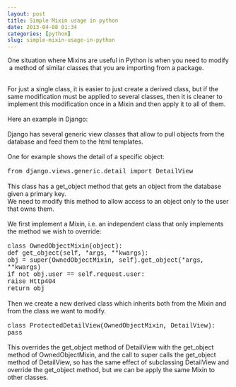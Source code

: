 ```yaml
---
layout: post
title: Simple Mixin usage in python
date: 2013-04-08 01:34
categories: [python]
slug: simple-mixin-usage-in-python
---
```


<p>
 One situation where Mixins are useful in Python is when you need to modify  a method of similar classes that you are importing from a package.
 <br/>
</p>
<div>
 <br/>
</div>
<div>
 For just a single class, it is easier to just create a derived class, but if the same modification must be applied to several classes, then it is cleaner to implement this modification once in a Mixin and then apply it to all of them.
</div>
<div>
 <br/>
 <a name="more">
 </a>
</div>
<div>
 Here an example in Django:
</div>
<div>
 <br/>
</div>
<div>
 Django has several generic view classes that allow to pull objects from the database and feed them to the html templates.
</div>
<div>
 <br/>
</div>
<div>
 One for example shows the detail of a specific object:
</div>
<div>
 <br/>
</div>
<div>
 <span style="font-family: Courier New, Courier, monospace;">
  from django.views.generic.detail import DetailView
 </span>
</div>
<div>
 <div>
  <br/>
 </div>
 <div>
  This class has a get_object method that gets an object from the database given a primary key.
 </div>
 <div>
  We need to modify this method to allow access to an object only to the user that owns them.
 </div>
 <div>
  <br/>
 </div>
 <div>
  We first implement a Mixin, i.e. an independent class that only implements the method we wish to override:
 </div>
 <div>
  <br/>
 </div>
 <div>
  <span style="font-family: Courier New, Courier, monospace;">
   class OwnedObjectMixin(object):
  </span>
 </div>
 <div>
  <span style="font-family: Courier New, Courier, monospace;">
   def get_object(self, *args, **kwargs):
  </span>
 </div>
 <div>
  <span style="font-family: Courier New, Courier, monospace;">
   obj = super(OwnedObjectMixin, self).get_object(*args, **kwargs)
  </span>
 </div>
 <div>
  <span style="font-family: Courier New, Courier, monospace;">
   if not obj.user == self.request.user:
  </span>
 </div>
 <div>
  <span style="font-family: Courier New, Courier, monospace;">
   raise Http404
  </span>
 </div>
 <div>
  <span style="font-family: Courier New, Courier, monospace;">
   return obj
  </span>
 </div>
 <div>
  <br/>
 </div>
</div>
<div>
 <span style="font-family: inherit;">
  Then we create a new derived class which inherits both from the Mixin and from the class we want to modify.
 </span>
</div>
<div>
 <span style="font-family: inherit;">
  <br/>
 </span>
</div>
<div>
 <div>
  <div>
   <span style="font-family: Courier New, Courier, monospace;">
    class ProtectedDetailView(OwnedObjectMixin, DetailView):
   </span>
  </div>
  <div>
   <span style="font-family: Courier New, Courier, monospace;">
    pass
   </span>
  </div>
 </div>
</div>
<div>
 <span style="font-family: Courier New, Courier, monospace;">
  <br/>
 </span>
</div>
<div>
 This overrides the get_object method of DetailView with the get_object method of OwnedObjectMixin, and the call to super calls the get_object method of DetailView, so has the same effect of subclassing DetailView and override the get_object method, but we can be apply the same Mixin to other classes.
</div>
